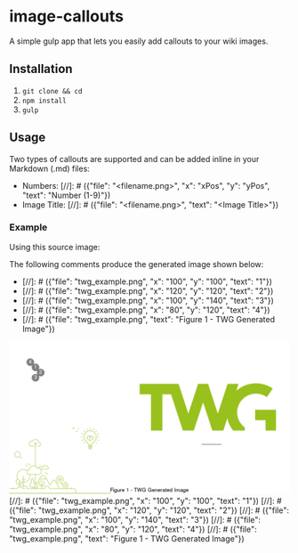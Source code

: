 # image-callouts
A simple gulp app that lets you easily add callouts to your wiki images.

## Installation
1. `git clone && cd`
1. `npm install`
2. `gulp`

## Usage

Two types of callouts are supported and can be added inline in your Markdown (.md) files:
 * Numbers: \[//\]\: # ({"file": "\<filename.png\>", "x": "xPos", "y": "yPos", "text": "Number (1-9)"}) 
 * Image Title: \[//\]\: # ({"file": "\<filename.png\>", "text": "\<Image Title\>"})

### Example
Using this source image:


The following comments produce the generated image shown below:
* \[//\]\: # ({"file": "twg_example.png", "x": "100", "y": "100", "text": "1"})
* \[//\]\: # ({"file": "twg_example.png", "x": "120", "y": "120", "text": "2"})
* \[//\]\: # ({"file": "twg_example.png", "x": "100", "y": "140", "text": "3"})
* \[//\]\: # ({"file": "twg_example.png", "x": "80", "y": "120", "text": "4"})
* \[//\]\: # ({"file": "twg_example.png", "text": "Figure 1 - TWG Generated Image"})

![](https://github.com/twg/image-callouts/blob/master/img/twg_example.png)
[//]: # ({"file": "twg_example.png", "x": "100", "y": "100", "text": "1"})
[//]: # ({"file": "twg_example.png", "x": "120", "y": "120", "text": "2"})
[//]: # ({"file": "twg_example.png", "x": "100", "y": "140", "text": "3"})
[//]: # ({"file": "twg_example.png", "x": "80", "y": "120", "text": "4"})
[//]: # ({"file": "twg_example.png", "text": "Figure 1 - TWG Generated Image"})
